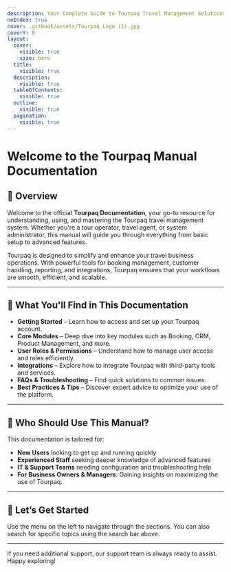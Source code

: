```yaml
---
description: Your Complete Guide to Tourpaq Travel Management Solutions
noIndex: true
cover: .gitbook/assets/Tourpaq Logo (1).jpg
coverY: 0
layout:
  cover:
    visible: true
    size: hero
  title:
    visible: true
  description:
    visible: true
  tableOfContents:
    visible: true
  outline:
    visible: true
  pagination:
    visible: true
---
```


# Welcome to the Tourpaq Manual Documentation

## 🧭 Overview

Welcome to the official **Tourpaq Documentation**, your go-to resource for understanding, using, and mastering the Tourpaq travel management system. Whether you're a tour operator, travel agent, or system administrator, this manual will guide you through everything from basic setup to advanced features.

Tourpaq is designed to simplify and enhance your travel business operations. With powerful tools for booking management, customer handling, reporting, and integrations, Tourpaq ensures that your workflows are smooth, efficient, and scalable.

***

## 📘 What You'll Find in This Documentation

* **Getting Started** – Learn how to access and set up your Tourpaq account.
* **Core Modules** – Deep dive into key modules such as Booking, CRM, Product Management, and more.
* **User Roles & Permissions** – Understand how to manage user access and roles efficiently.
* **Integrations** – Explore how to integrate Tourpaq with third-party tools and services.
* **FAQs & Troubleshooting** – Find quick solutions to common issues.
* **Best Practices & Tips** – Discover expert advice to optimize your use of the platform.

***

## 🎯 Who Should Use This Manual?

This documentation is tailored for:

* **New Users** looking to get up and running quickly
* **Experienced Staff** seeking deeper knowledge of advanced features
* **IT & Support Teams** needing configuration and troubleshooting help
* **For Business Owners & Managers**: Gaining insights on maximizing the use of Tourpaq.

***

## 🚀 Let’s Get Started

Use the menu on the left to navigate through the sections. You can also search for specific topics using the search bar above.

***

If you need additional support, our support team is always ready to assist. Happy exploring!
